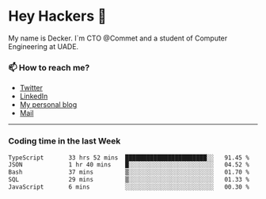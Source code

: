 # Hey Hackers 👋

My name is Decker. I`m CTO @Commet and a student of Computer Engineering at UADE.

### 📫 How to reach me?
- [Twitter](https://x.com/0xDecker) 
- [LinkedIn](https://www.linkedin.com/in/decker-urbano/) 
- [My personal blog](http://decker.sh) 
- [Mail](mailto:me@decker.sh)

---

### Coding time in the last Week

<!--START_SECTION:waka-->

```txt
TypeScript       33 hrs 52 mins  ███████████████████████░░   91.45 %
JSON             1 hr 40 mins    █░░░░░░░░░░░░░░░░░░░░░░░░   04.52 %
Bash             37 mins         ▒░░░░░░░░░░░░░░░░░░░░░░░░   01.70 %
SQL              29 mins         ▒░░░░░░░░░░░░░░░░░░░░░░░░   01.33 %
JavaScript       6 mins          ░░░░░░░░░░░░░░░░░░░░░░░░░   00.30 %
```

<!--END_SECTION:waka-->
